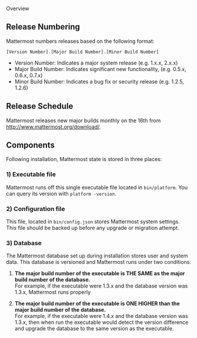 Overview

## Release Numbering 

Mattermost numbers releases based on the following format: 

  `[Version Number].[Major Build Number].[Minor Build Number]`

- Version Number: Indicates a major system release (e.g. 1.x.x, 2.x.x)
- Major Build Number: Indicates significant new functionality, (e.g. 0.5.x, 0.6.x, 0.7.x)
- Minor Build Number: Indicates a bug fix or security release (e.g. 1.2.5, 1.2.6)

## Release Schedule

Mattermost releases new major builds monthly on the 16th from http://www.mattermost.org/download/. 

## Components 

Following installation, Mattermost state is stored in three places: 

### 1) Executable file

Mattermost runs off this single executable file located in `bin/platform`. You can query its version with `platform -version`. 

### 2) Configuration file 

This file, located in `bin/config.json` stores Mattermost system settings. This file should be backed up before any upgrade or migration attempt. 

### 3) Database 

The Mattermost database set up during installation stores user and system data. This database is versioned and Mattermost runs under two conditions: 

1. **The major build number of the executable is THE SAME as the major build number of the database.**  
  For example, if the executable were 1.3.x and the database version was 1.3.x, Mattermost runs properly
  
2. **The major build number of the executable is ONE HIGHER than the major build number of the database.**  
  For example, if the executable were 1.4.x and the database version was 1.3.x, then when run the executable would detect the version difference and upgrade the database to the same version as the executable. 






